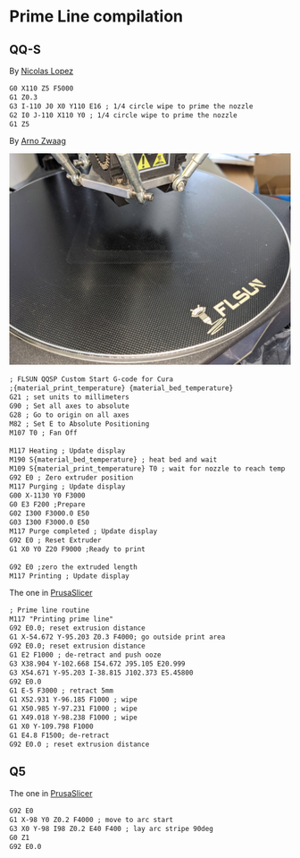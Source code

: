 # Prime Line compilation

## QQ-S

By [Nicolas Lopez](https://www.facebook.com/groups/120961628750040/permalink/907461573433371/?comment_id=907569063422622)
 ```gcode
G0 X110 Z5 F5000
G1 Z0.3
G3 I-110 J0 X0 Y110 E16 ; 1/4 circle wipe to prime the nozzle
G2 I0 J-110 X110 Y0 ; 1/4 circle wipe to prime the nozzle
G1 Z5
 ```
  

By [Arno Zwaag](https://www.facebook.com/groups/120961628750040/permalink/922020695310792/)

![Prime Line by Arno Zwaag](./prime-lines/198094872_988109138607776_6028542875103880710_n.jpg)

```gcode
; FLSUN QQSP Custom Start G-code for Cura
;{material_print_temperature} {material_bed_temperature}
G21 ; set units to millimeters
G90 ; Set all axes to absolute
G28 ; Go to origin on all axes
M82 ; Set E to Absolute Positioning
M107 T0 ; Fan Off

M117 Heating ; Update display
M190 S{material_bed_temperature} ; heat bed and wait
M109 S{material_print_temperature} T0 ; wait for nozzle to reach temp
G92 E0 ; Zero extruder position
M117 Purging ; Update display
G00 X-1130 Y0 F3000
G0 E3 F200 ;Prepare 
G02 I300 F3000.0 E50
G03 I300 F3000.0 E50
M117 Purge completed ; Update display
G92 E0 ; Reset Extruder
G1 X0 Y0 Z20 F9000 ;Ready to print

G92 E0 ;zero the extruded length
M117 Printing ; Update display
```

The one in [PrusaSlicer](https://github.com/prusa3d/PrusaSlicer/blob/master/resources/profiles/FLSun.ini#L777)
```gcode
; Prime line routine
M117 "Printing prime line"
G92 E0.0; reset extrusion distance
G1 X-54.672 Y-95.203 Z0.3 F4000; go outside print area
G92 E0.0; reset extrusion distance
G1 E2 F1000 ; de-retract and push ooze
G3 X38.904 Y-102.668 I54.672 J95.105 E20.999
G3 X54.671 Y-95.203 I-38.815 J102.373 E5.45800
G92 E0.0
G1 E-5 F3000 ; retract 5mm
G1 X52.931 Y-96.185 F1000 ; wipe
G1 X50.985 Y-97.231 F1000 ; wipe
G1 X49.018 Y-98.238 F1000 ; wipe
G1 X0 Y-109.798 F1000
G1 E4.8 F1500; de-retract
G92 E0.0 ; reset extrusion distance
```

## Q5

The one in [PrusaSlicer](https://github.com/prusa3d/PrusaSlicer/blob/master/resources/profiles/FLSun.ini#L821)
```gcode
G92 E0
G1 X-98 Y0 Z0.2 F4000 ; move to arc start
G3 X0 Y-98 I98 Z0.2 E40 F400 ; lay arc stripe 90deg
G0 Z1 
G92 E0.0
```
